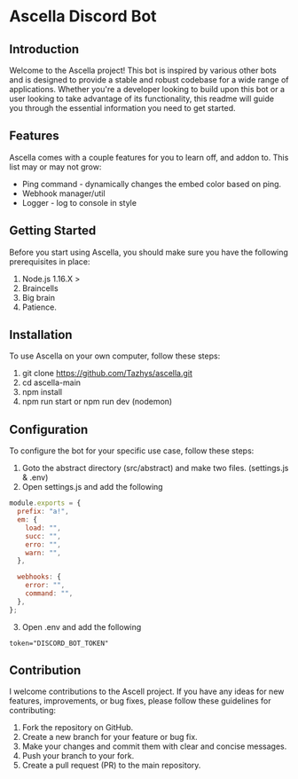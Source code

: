 # Ascella Discord Bot

## Introduction

Welcome to the Ascella project! This bot is inspired by various other bots and is designed to provide a stable and robust codebase for a wide range of applications. Whether you're a developer looking to build upon this bot or a user looking to take advantage of its functionality, this readme will guide you through the essential information you need to get started.

## Features

Ascella comes with a couple features for you to learn off, and addon to. This list may or may not grow:

- Ping command - dynamically changes the embed color based on ping.
- Webhook manager/util
- Logger - log to console in style

## Getting Started

Before you start using Ascella, you should make sure you have the following prerequisites in place:

1. Node.js 1.16.X >
2. Braincells
3. Big brain
4. Patience.

## Installation

To use Ascella on your own computer, follow these steps:

1. git clone https://github.com/Tazhys/ascella.git
2. cd ascella-main
3. npm install
4. npm run start or npm run dev (nodemon)

## Configuration

To configure the bot for your specific use case, follow these steps:

1. Goto the abstract directory (src/abstract) and make two files. (settings.js & .env)
2. Open settings.js and add the following

```js
module.exports = {
  prefix: "a!",
  em: {
    load: "",
    succ: "",
    erro: "",
    warn: "",
  },

  webhooks: {
    error: "",
    command: "",
  },
};
```

3. Open .env and add the following

```
token="DISCORD_BOT_TOKEN"
```

## Contribution

I welcome contributions to the Ascell project. If you have any ideas for new features, improvements, or bug fixes, please follow these guidelines for contributing:

1. Fork the repository on GitHub.
2. Create a new branch for your feature or bug fix.
3. Make your changes and commit them with clear and concise messages.
4. Push your branch to your fork.
5. Create a pull request (PR) to the main repository.
